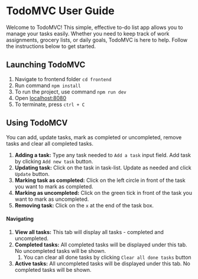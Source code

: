 # TodoMVC User Guide

Welcome to TodoMVC! This simple, effective to-do list app allows you to manage your tasks easily. Whether you need to keep track of work assignments, grocery lists, or daily goals, TodoMVC is here to help. Follow the instructions below to get started.

## Launching TodoMVC

1. Navigate to frontend folder `cd frontend`
2. Run command `npm install`
3. To run the project, use command `npm run dev`
4. Open [localhost:8080](http://localhost:8080/#)
5. To terminate, press `ctrl + C`

## Using TodoMCV
You can add, update tasks, mark as completed or uncompleted, remove tasks and clear all completed tasks.



1. **Adding a task:** Type any task needed to `Add a task` input field. Add task by clicking `Add new task` button.
2. **Updating task:** Click on the task in task-list. Update as needed and click `Update` button.
3. **Marking task as completed:** Click on the left circle in front of the task you want to mark as completed.
4. **Marking as uncompleted:** Click on the green tick in front of the task you want to mark as uncompleted.
5. **Removing task:** Click on the `x` at the end of the task box.

#### Navigating 
1. **View all tasks:** This tab will display all tasks - completed and uncompleted.
2. **Completed tasks:** All completed tasks will be displayed under this tab. No uncompleted tasks will be shown.
   1. You can clear all done tasks by clicking `Clear all done tasks` button
3. **Active tasks:** All uncompleted tasks will be displayed under this tab. No completed tasks will be shown.

